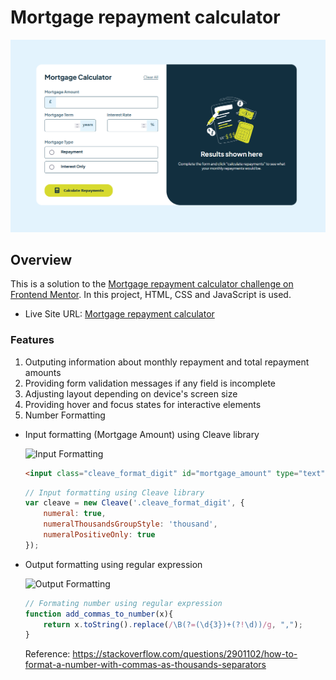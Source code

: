 # Mortgage repayment calculator

![Screenshot of the calculator](/readme_img/calculator_screenshot.png)

## Overview

This is a solution to the [Mortgage repayment calculator challenge on Frontend Mentor](https://www.frontendmentor.io/challenges/mortgage-repayment-calculator-Galx1LXK73). In this project, HTML, CSS and JavaScript is used.

- Live Site URL: [Mortgage repayment calculator](https://ktqlee.github.io/frontendmentor_mortgage_repayment_calculator/)

### Features

1. Outputing information about monthly repayment and total repayment amounts
2. Providing form validation messages if any field is incomplete
3. Adjusting layout depending on device's screen size
4. Providing hover and focus states for interactive elements
5. Number Formatting

  - Input formatting (Mortgage Amount) using Cleave library

    ![Input Formatting]()
    
    ```html
    <input class="cleave_format_digit" id="mortgage_amount" type="text">
    ```
    ```js
    // Input formatting using Cleave library
    var cleave = new Cleave('.cleave_format_digit', {
        numeral: true,
        numeralThousandsGroupStyle: 'thousand',
        numeralPositiveOnly: true
    });
    ```
    
  - Output formatting using regular expression

    ![Output Formatting]()

    ```js
    // Formating number using regular expression
    function add_commas_to_number(x){
        return x.toString().replace(/\B(?=(\d{3})+(?!\d))/g, ",");
    }
    ```
    Reference: https://stackoverflow.com/questions/2901102/how-to-format-a-number-with-commas-as-thousands-separators

